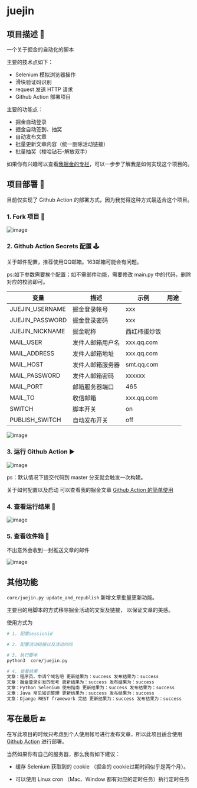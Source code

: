 # juejin


## 项目描述 🔑

一个关于掘金的自动化的脚本

主要的技术点如下：

- Selenium 模拟浏览器操作
- 滑块验证码识别
- request 发送 HTTP 请求
- Github Action 部署项目

主要的功能点：

- 掘金自动登录
- 掘金自动签到、抽奖
- 自动发布文章
- 批量更新文章内容（统一删除活动链接）
- 批量抽奖（梭哈钻石-解放双手）

如果你有兴趣可以查看[我掘金的专栏](https://juejin.cn/column/6980219687397228551)，可以一步步了解我是如何实现这个项目的。


## 项目部署 🥳

目前仅实现了 Github Action 的部署方式，因为我觉得这种方式最适合这个项目。

### 1. Fork 项目 🔗

![image](https://user-images.githubusercontent.com/21220871/124370460-a2464f80-dcaa-11eb-85b9-fbbb8552035b.png)


### 2. Github Action Secrets 配置  🕹

关于邮件配置，推荐使用QQ邮箱。163邮箱可能会有问题。

ps:如下参数需要挨个配置；如不需邮件功能，需要修改 main.py 中的代码，删除对应的校验即可。

| 变量 | 描述 |  示例 | 用途 |
| --- | --- |  --- |  --- |
| JUEJIN_USERNAME | 掘金登录帐号 |  xxx | 
| JUEJIN_PASSWORD | 掘金登录密码 | xxx |
| JUEJIN_NICKNAME | 掘金昵称 | 西红柿蛋炒饭 | 
| MAIL_USER | 发件人邮箱用户名 |  xxx.qq.com | 
| MAIL_ADDRESS | 发件人邮箱地址 | xxx.qq.com |
| MAIL_HOST | 发件人邮箱服务器 | smt.qq.com |
| MAIL_PASSWORD | 发件人邮箱密码 | xxxxxx |
| MAIL_PORT | 邮箱服务器端口 |  465 |
| MAIL_TO | 收信邮箱 | xxx.qq.com |
| SWITCH | 脚本开关 | on |
| PUBLISH_SWITCH | 自动发布开关 | off |

![image](https://user-images.githubusercontent.com/21220871/124370464-ba1dd380-dcaa-11eb-9c51-30cab0fdf98c.png)


### 3. 运行  Github Action ▶️

![image](https://user-images.githubusercontent.com/21220871/124370473-cf92fd80-dcaa-11eb-8238-e8f04a8c9828.png)

ps：默认情况下提交代码到 master 分支就会触发一次构建。

关于如何配置以及启动 可以查看我的掘金文章 [ Github Action 的简单使用 ](https://juejin.cn/post/6969119163293892639)

### 4. 查看运行结果 😬

![image](https://user-images.githubusercontent.com/21220871/124370571-bc346200-dcab-11eb-9a88-3f9067dc9047.png)


### 5. 查看收件箱 📮

不出意外会收到一封推送文章的邮件

![image](https://user-images.githubusercontent.com/21220871/124370449-85118100-dcaa-11eb-99a9-9ce0c5de57ae.png)

## 其他功能

`core/juejin.py update_and_republish` 新增文章批量更新功能。

主要目的用脚本的方式移除掘金活动的文案及链接， 以保证文章的美感。

使用方式为

```bash
# 1. 配置sessionid

# 2. 配置活动链接以及活动时间

# 3. 执行脚本
python3  core/juejin.py

# 4. 查看结果
文章：程序员，申请个域名吧 更新结果为：success 发布结果为：success
文章：掘金登录引发的思考 更新结果为：success 发布结果为：success
文章：Python Selenium 使用指南 更新结果为：success 发布结果为：success
文章：Java 常见知识整理 更新结果为：success 发布结果为：success
文章：Django REST framework 完结 更新结果为：success 发布结果为：success
```




## 写在最后 🔚

在写此项目的时候只考虑到个人使用帐号进行发布文章，所以此项目适合使用  [Github Action](https://docs.github.com/cn/actions) 进行部署。

当然如果你有自己的服务器，那么我有如下建议：

- 缓存 Selenium 获取到的 cookie （掘金的 cookie过期时间似乎是两个月）。

- 可以使用 Linux cron （Mac、Window 都有对应的定时任务）执行定时任务
